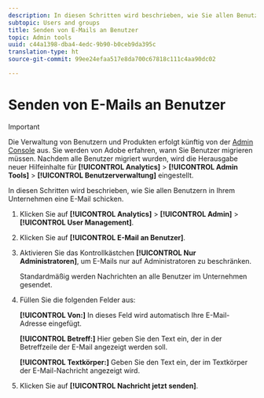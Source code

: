 ```yaml
---
description: In diesen Schritten wird beschrieben, wie Sie allen Benutzern in Ihrem Unternehmen eine E-Mail schicken.
subtopic: Users and groups
title: Senden von E-Mails an Benutzer
topic: Admin tools
uuid: c44a1398-dba4-4edc-9b90-b0ceb9da395c
translation-type: ht
source-git-commit: 99ee24efaa517e8da700c67818c111c4aa90dc02

---
```



# Senden von E-Mails an Benutzer

>[!IMPORTANT]
>
>Die Verwaltung von Benutzern und Produkten erfolgt künftig von der [Admin Console](https://helpx.adobe.com/de/enterprise/using/admin-console.html) aus. Sie werden von Adobe erfahren, wann Sie Benutzer migrieren müssen. Nachdem alle Benutzer migriert wurden, wird die Herausgabe neuer Hilfeinhalte für **[!UICONTROL Analytics]** > **[!UICONTROL Admin Tools]** > **[!UICONTROL Benutzerverwaltung]** eingestellt.

In diesen Schritten wird beschrieben, wie Sie allen Benutzern in Ihrem Unternehmen eine E-Mail schicken.

1. Klicken Sie auf **[!UICONTROL Analytics]** > **[!UICONTROL Admin]** > **[!UICONTROL User Management]**.
1. Klicken Sie auf **[!UICONTROL E-Mail an Benutzer]**.
1. Aktivieren Sie das Kontrollkästchen **[!UICONTROL Nur Administratoren]**, um E-Mails nur auf Administratoren zu beschränken.

   Standardmäßig werden Nachrichten an alle Benutzer im Unternehmen gesendet.
1. Füllen Sie die folgenden Felder aus:

   **[!UICONTROL Von:]** In dieses Feld wird automatisch Ihre E-Mail-Adresse eingefügt.

   **[!UICONTROL Betreff:]** Hier geben Sie den Text ein, der in der Betreffzeile der E-Mail angezeigt werden soll.

   **[!UICONTROL Textkörper:]** Geben Sie den Text ein, der im Textkörper der E-Mail-Nachricht angezeigt wird.
1. Klicken Sie auf **[!UICONTROL Nachricht jetzt senden]**.
